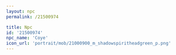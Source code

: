 ```yaml
---
layout: npc
permalink: /21500974

title: Npc
id: '21500974'
npc_name: 'Coye'
icon_url: 'portrait/mob/21000900_m_shadowspiritheadgreen_p.png'
---
```

